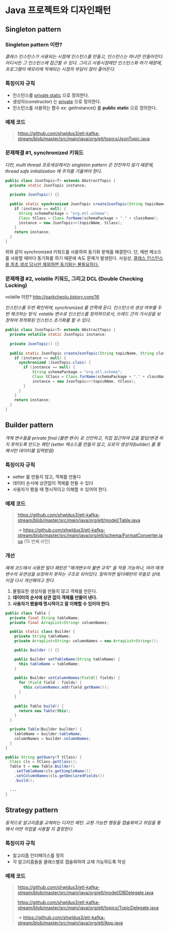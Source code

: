 # Java 프로젝트와 디자인패턴

## Singleton pattern

### Singleton pattern 이란? 

*클래스 인스턴스가 사용되는 시점에 인스턴스를 만들고, 인스턴스는 하나만 만들어진다. 어디서든 그 인스턴스에 접근할 수 있다. 그리고 사용시점에만 인스턴스화 하기 때문에, 프로그램이 메모리에 적재되는 시점의 부담이 많이 줄어든다.*

### 특징이자 규칙

- 인스턴스를 <u>private static</u> 으로 정의한다.
- 생성자(constructor) 는 <u>private</u> 으로 정의한다.
- 인스턴스를 사용하는 함수 ex: getInstance() 를 **public static** 으로 정의한다.

### 예제 코드 

> https://github.com/shwldus3/etl-kafka-stream/blob/master/src/main/java/org/etl/topics/JsonTopic.java

### 문제해결 #1, synchronized 키워드

*다만, multi thread 프로세싱에서는 singleton pattern 은 안전하지 않기 때문에, thread safe initialization 에 주의를 기울여야 한다.*

```java
public class JsonTopic<T> extends AbstractTopic {
  private static JsonTopic instance;
  
  private JsonTopic() {}
  
  public static synchronized JsonTopic createJsonTopic(String topicName, String className) {
    if (instance == null) {
      String schemaPackage = "org.etl.schema";
      Class tClass = Class.forName(schemaPackage + "." + className);
      instance = new JsonTopic<>(topicNAme, tClass);
    }
    return instance;
  }
}
```

위와 같이 synchronized 키워드를 사용하여 동기화 문제를 해결한다. 단, 메번 메소드를 사용할 때마다 동기화를 하기 때문에 속도 문제가 발생된다. 사실상, <u>클래스 인스턴스를 최초 생성 당시만 제외하면 동기화는 불필요하다.</u>

### 문제해결 #2, **volatile** 키워드, 그리고 DCL (Double Checking Locking)

volatile 이란? http://parkcheolu.tistory.com/16

*인스턴스를 두번 확인하며, synchronized 를 안쪽에 둔다. 인스턴스의 생성 여부를 두번 체크하는 방식. volatile 변수로 인스턴스를 정의하므로서, 쓰레드 간의 가시성을 보장하여 최적화된 인스턴스 초기화를 할 수 있다.* 

```java
public class JsonTopic<T> extends AbstractTopic {
  private volatile static JsonTopic instance;
  
  private JsonTopic() {}
  
  public static JsonTopic createJsonTopic(String topicName, String className) {
    if (instance == null) {
      synchronized (JsonTopic.class) {
        if (instance == null) {
        	String schemaPackage = "org.etl.schema";
      		Class tClass = Class.forName(schemaPackage + "." + className);
      		instance = new JsonTopic<>(topicNAme, tClass);          
        }
      }
    }
    return instance;
  }
}
```



## Builder pattern

*객체 변수들을 private final (불변 변수) 로 선언하고, 직접 접근하여 값을 할당/변경 하지 못하도록 만드는 패턴 (setter 메소드를 만들지 않고, 오로지 생성자(builder) 를 통해서만 데이터를 입력받음)*

### 특징이자 규칙

- setter 를 만들지 않고, 객체를 만들다
- 데이터 순서에 상관없이 객체를 만들 수 있다
- 사용자가 봤을 때 명시적이고 이해할 수 있어야 한다.

### 예제 코드

> https://github.com/shwldus3/etl-kafka-stream/blob/master/src/main/java/org/etl/model/Table.java
>
> -> https://github.com/shwldus3/etl-kafka-stream/blob/master/src/main/java/org/etl/schema/FormatConverter.java (15 번째 라인)

### 개선

 *예제 코드에서 사용한 빌더 패턴은 "매개변수의 불변 규칙" 을 적용 가능하나, 여러 매개변수의 유연성을 보장하지 못하는 구조로 되어있다. 말하자면 빌더패턴의 무쓸모 상태. 이걸 다시 개선해려고 한다.*

1. 불필요한 생성자를 만들지 않고 객체를 만든다.
2. **데이터의 순서에 상관 없이 객체를 만들어 낸다.**
3. **사용자가 봤을때 명시적이고 잘 이해할 수 있어야 한다.**

```java
public class Table {
  private final String tableName;
  private final ArrayList<String> columnNames;

  public static class Builder {
    private String tableName;
    private ArrayList<String> columnNames = new ArrayList<String>();

    public Builder () {}

    public Builder setTableName(String tableName) {
      this.tableName = tableName;
    }
    
    public Builder setColumnNames(Field[] fields) {
      for (Field field : fields) {
        this.columnNames.add(field.getName());
      }
    }
    
    public Table build() {
      return new Table(this);
    }
  }

  private Table(Builder builder) {
    tableName = builder.tableName;
    columnNames = builder.columnNames;
  }
}
```

```java
public String getQuery(T tClass) {
  Class cls = tClass.getClass();
  Table t = new Table.Builder()
    .setTableName(cls.getSimpleName())
    .setColumnNames(cls.getDeclaredFields())
    .build();

  ...
}
```



## Strategy pattern

*동적으로 알고리즘을 교체하는 디자인 패턴. 교환 가능한 행동을 캡슐화하고 위임을 통해서 어떤 작업을 사용할 지 결정한다.*

### 특징이자 규칙

- 알고리즘 인터페이스를 정의
- 각 알고리즘들을 클래스별로 캡슐화하여 교체 가능하도록 작성

### 예제 코드

> https://github.com/shwldus3/etl-kafka-stream/blob/master/src/main/java/org/etl/model/DBDelegate.java
>
> https://github.com/shwldus3/etl-kafka-stream/blob/master/src/main/java/org/etl/topics/TopicDelegate.java
>
> -> https://github.com/shwldus3/etl-kafka-stream/blob/master/src/main/java/org/etl/App.java
